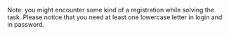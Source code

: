 Note: you might encounter some kind of a registration while solving the task. Please notice that you need at least one lowercase letter in login and in password.
